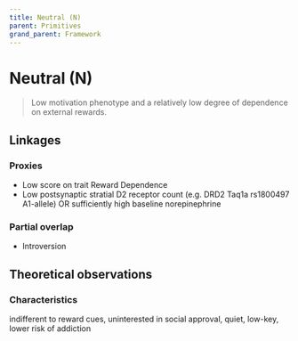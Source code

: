 ```yaml
---
title: Neutral (N)
parent: Primitives
grand_parent: Framework
---
```


# Neutral (N)

>Low motivation phenotype and a relatively low degree of dependence on external rewards.

## Linkages

### Proxies

* Low score on trait Reward Dependence
* Low postsynaptic stratial D2 receptor count (e.g. DRD2 Taq1a rs1800497 A1-allele) OR sufficiently high baseline norepinephrine

### Partial overlap

* Introversion

## Theoretical observations

### Characteristics

indifferent to reward cues, uninterested in social approval, quiet, low-key, lower risk of addiction

